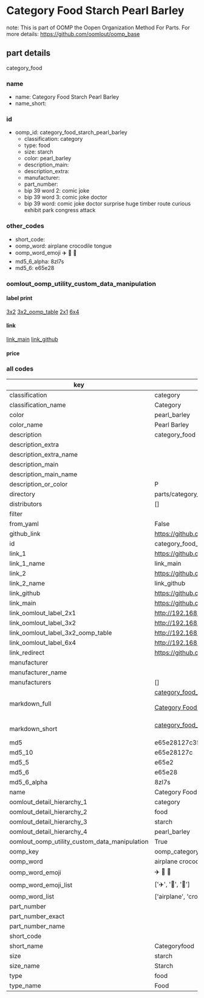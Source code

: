 # Category Food Starch Pearl Barley  

note: This is part of OOMP the Oopen Organization Method For Parts. For more details: https://github.com/oomlout/oomp_base

##  part details
  



category_food



### name
* name: Category Food Starch Pearl Barley
* name_short: 
### id
* oomp_id: category_food_starch_pearl_barley
  * classification: category
  * type: food
  * size: starch
  * color: pearl_barley
  * description_main: 
  * description_extra: 
  * manufacturer: 
  * part_number: 
  * bip 39 word 2: comic joke
  * bip 39 word 3: comic joke doctor
  * bip 39 word: comic joke doctor surprise huge timber route curious exhibit park congress attack

### other_codes
* short_code: 
* oomp_word: airplane crocodile tongue
* oomp_word_emoji :airplane: :crocodile: :tongue:
* md5_6_alpha: 8zl7s
* md5_6: e65e28






### oomlout_oomp_utility_custom_data_manipulation
#### label print
[3x2](http://192.168.1.245:1112/?label=oomp%208zl7s)
[3x2_oomp_table](http://192.168.1.108:1112/?label=oomp%208zl7s)
[2x1](http://192.168.1.242:1112/?label=oomp%208zl7s)
[6x4](http://192.168.1.55:1112/?label=oomp%208zl7s)    

#### link

[link_main](https://github.com/oomlout/oomlout_oomp_version_1_messy/tree/main/parts/category_food_starch_pearl_barley) [link_github](https://github.com/oomlout/oomlout_oomp_version_1_messy/tree/main/parts/category_food_starch_pearl_barley)                             

#### price







### all codes 
| key | value |  
| --- | --- |  
| classification | category |  
| classification_name | Category |  
| color | pearl_barley |  
| color_name | Pearl Barley |  
| description | category_food |  
| description_extra |  |  
| description_extra_name |  |  
| description_main |  |  
| description_main_name |  |  
| description_or_color | P  |  
| directory | parts/category_food_starch_pearl_barley |  
| distributors | [] |  
| filter |  |  
| from_yaml | False |  
| github_link | https://github.com/oomlout/oomlout_oomp_part_src/tree/main/parts/category_food_starch_pearl_barley |  
| id | category_food_starch_pearl_barley |  
| link_1 | https://github.com/oomlout/oomlout_oomp_version_1_messy/tree/main/parts/category_food_starch_pearl_barley |  
| link_1_name | link_main |  
| link_2 | https://github.com/oomlout/oomlout_oomp_version_1_messy/tree/main/parts/category_food_starch_pearl_barley |  
| link_2_name | link_github |  
| link_github | https://github.com/oomlout/oomlout_oomp_version_1_messy/tree/main/parts/category_food_starch_pearl_barley |  
| link_main | https://github.com/oomlout/oomlout_oomp_version_1_messy/tree/main/parts/category_food_starch_pearl_barley |  
| link_oomlout_label_2x1 | http://192.168.1.242:1112/?label=oomp%208zl7s |  
| link_oomlout_label_3x2 | http://192.168.1.245:1112/?label=oomp%208zl7s |  
| link_oomlout_label_3x2_oomp_table | http://192.168.1.108:1112/?label=oomp%208zl7s |  
| link_oomlout_label_6x4 | http://192.168.1.55:1112/?label=oomp%208zl7s |  
| link_redirect | https://github.com/oomlout/oomlout_oomp_version_1_messy/tree/main/parts/category_food_starch_pearl_barley |  
| manufacturer |  |  
| manufacturer_name |  |  
| manufacturers | [] |  
| markdown_full | [category_food_starch_pearl_barley](none)<br>[](none)<br>[Category Food Starch Pearl Barley](none)<br><br> |  
| markdown_short | [category_food_starch_pearl_barley](none)<br><br> |  
| md5 | e65e28127c35f79388b75da6809e1172 |  
| md5_10 | e65e28127c |  
| md5_5 | e65e2 |  
| md5_6 | e65e28 |  
| md5_6_alpha | 8zl7s |  
| name | Category Food Starch Pearl Barley |  
| oomlout_detail_hierarchy_1 | category |  
| oomlout_detail_hierarchy_2 | food |  
| oomlout_detail_hierarchy_3 | starch |  
| oomlout_detail_hierarchy_4 | pearl_barley |  
| oomlout_oomp_utility_custom_data_manipulation | True |  
| oomp_key | oomp_category_food_starch_pearl_barley |  
| oomp_word | airplane crocodile tongue |  
| oomp_word_emoji | :airplane: :crocodile: :tongue: |  
| oomp_word_emoji_list | [':airplane:', ':crocodile:', ':tongue:'] |  
| oomp_word_list | ['airplane', 'crocodile', 'tongue'] |  
| part_number |  |  
| part_number_exact |  |  
| part_number_name |  |  
| short_code |  |  
| short_name | Categoryfood |  
| size | starch |  
| size_name | Starch |  
| type | food |  
| type_name | Food |  

